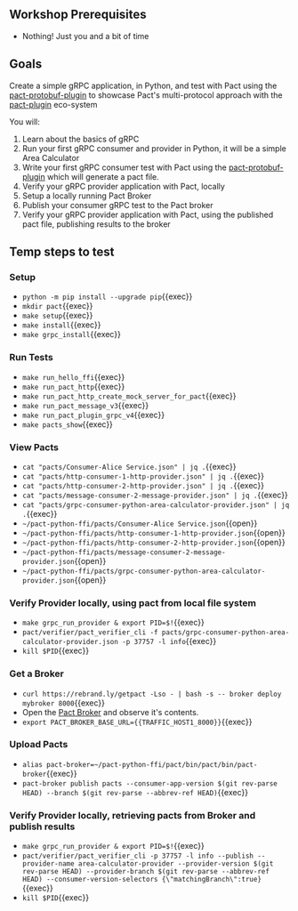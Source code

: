 ## Workshop Prerequisites

- Nothing! Just you and a bit of time

## Goals

Create a simple gRPC application, in Python, and test with Pact using the [pact-protobuf-plugin](https://github.com/pactflow/pact-protobuf-plugin) to showcase Pact's multi-protocol approach with the [pact-plugin](https://github.com/pact-foundation/pact-plugins) eco-system

You will:

1. Learn about the basics of gRPC
1. Run your first gRPC consumer and provider in Python, it will be a simple Area Calculator
1. Write your first gRPC consumer test with Pact using the [pact-protobuf-plugin](https://github.com/pactflow/pact-protobuf-plugin) which will generate a pact file.
1. Verify your gRPC provider application with Pact, locally
1. Setup a locally running Pact Broker
1. Publish your consumer gRPC test to the Pact broker
1. Verify your gRPC provider application with Pact, using the published pact file, publishing results to the broker

## Temp steps to test

### Setup

- `python -m pip install --upgrade pip`{{exec}}
- `mkdir pact`{{exec}}
- `make setup`{{exec}}
- `make install`{{exec}}
- `make grpc_install`{{exec}}

### Run Tests

- `make run_hello_ffi`{{exec}}
- `make run_pact_http`{{exec}}
- `make run_pact_http_create_mock_server_for_pact`{{exec}}
- `make run_pact_message_v3`{{exec}}
- `make run_pact_plugin_grpc_v4`{{exec}}
- `make pacts_show`{{exec}}

### View Pacts

- `cat "pacts/Consumer-Alice Service.json" | jq .`{{exec}}
- `cat "pacts/http-consumer-1-http-provider.json" | jq .`{{exec}}
- `cat "pacts/http-consumer-2-http-provider.json" | jq .`{{exec}}
- `cat "pacts/message-consumer-2-message-provider.json" | jq .`{{exec}}
- `cat "pacts/grpc-consumer-python-area-calculator-provider.json" | jq .`{{exec}}
- `~/pact-python-ffi/pacts/Consumer-Alice Service.json`{{open}}
- `~/pact-python-ffi/pacts/http-consumer-1-http-provider.json`{{open}}
- `~/pact-python-ffi/pacts/http-consumer-2-http-provider.json`{{open}}
- `~/pact-python-ffi/pacts/message-consumer-2-message-provider.json`{{open}}
- `~/pact-python-ffi/pacts/grpc-consumer-python-area-calculator-provider.json`{{open}}

### Verify Provider locally, using pact from local file system

- `make grpc_run_provider & export PID=$!`{{exec}}
- `pact/verifier/pact_verifier_cli -f pacts/grpc-consumer-python-area-calculator-provider.json -p 37757 -l info`{{exec}}
- `kill $PID`{{exec}}

### Get a Broker

- `curl https://rebrand.ly/getpact -Lso - | bash -s -- broker deploy mybroker 8000`{{exec}}
- Open the [Pact Broker]({{TRAFFIC_HOST1_8000}}) and observe it's contents.
- `export PACT_BROKER_BASE_URL={{TRAFFIC_HOST1_8000}}`{{exec}}

### Upload Pacts

- `alias pact-broker=~/pact-python-ffi/pact/bin/pact/bin/pact-broker`{{exec}}
- `pact-broker publish pacts --consumer-app-version $(git rev-parse HEAD) --branch $(git rev-parse --abbrev-ref HEAD)`{{exec}}

### Verify Provider locally, retrieving pacts from Broker and publish results

- `make grpc_run_provider & export PID=$!`{{exec}}
- `pact/verifier/pact_verifier_cli -p 37757 -l info --publish --provider-name area-calculator-provider --provider-version $(git rev-parse HEAD) --provider-branch $(git rev-parse --abbrev-ref HEAD) --consumer-version-selectors {\"matchingBranch\":true}`{{exec}}
- `kill $PID`{{exec}}